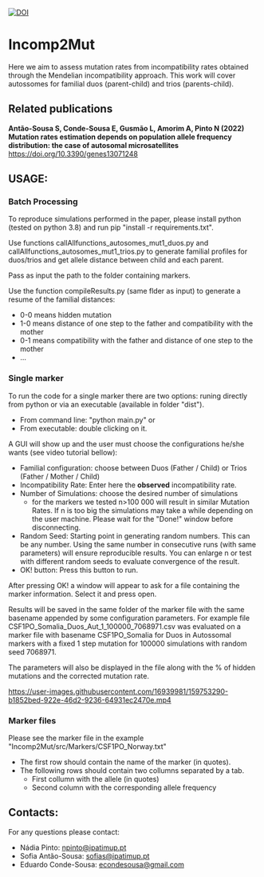 [![DOI](https://zenodo.org/badge/174554877.svg)](https://zenodo.org/badge/latestdoi/174554877)

# Incomp2Mut

Here we aim to assess mutation rates from incompatibility rates obtained through the Mendelian incompatibility approach.
This work will cover autossomes for familial duos (parent-child) and trios (parents-child).

## Related publications
**Antão-Sousa S, Conde-Sousa E, Gusmão L, Amorim A, Pinto N (2022) 
Mutation rates estimation depends on population allele frequency distribution: the case of autosomal microsatellites**
https://doi.org/10.3390/genes13071248

## USAGE:
### Batch Processing
To reproduce simulations performed in the paper, please install python (tested on python 3.8) and run pip "install -r requirements.txt".

Use functions callAllfunctions_autosomes_mut1_duos.py and callAllfunctions_autosomes_mut1_trios.py to generate familial profiles for duos/trios and get allele distance between child and each parent.

Pass as input the path to the folder containing markers.

Use the function compileResults.py (same flder as input) to generate a resume of the familial distances:
* 0-0 means hidden mutation
* 1-0 means distance of one step to the father and compatibility with the mother
* 0-1 means compatibility with the father and distance of one step to the mother
* ...

### Single marker
To run the code for a single marker there are two options: runing directly from python or via an executable (available in folder "dist"). 

* From command line: "python main.py" or 
* From executable: double clicking on it.

A GUI will show up and the user must choose the configurations he/she wants (see video tutorial bellow):
* Familial configuration: choose between Duos (Father / Child) or Trios (Father / Mother / Child)
* Incompatibility Rate: Enter here the **observed** incompatibility rate.
* Number of Simulations: choose the desired number of simulations
	* for the markers we tested n>100 000 will result in similar Mutation Rates. If n is too big the simulations may take a while depending on the user machine. Please wait for the "Done!" window before disconnecting.
* Random Seed: Starting point in generating random numbers. This can be any number. Using the same number in consecutive runs (with same parameters) will ensure reproducible results. You can enlarge n or test with different random seeds to evaluate convergence of the result.
* OK! button: Press this button to run.

After pressing OK! a window will appear to ask for a file containing the marker information. Select it and press open.

Results will be saved in the same folder of the marker file with the same basename appended by some configuration parameters. 
For example file CSF1PO_Somalia_Duos_Aut_1_100000_7068971.csv was evaluated on a marker file with basename CSF1PO_Somalia 
for Duos in Autossomal markers with a fixed 1 step mutation for 100000 simulations with random seed 7068971.

The parameters will also be displayed in the file along with the % of hidden mutations and the corrected mutation rate.

https://user-images.githubusercontent.com/16939981/159753290-b1852bed-922e-46d2-9236-64931ec2470e.mp4



### Marker files
Please see the marker file in the example "Incomp2Mut/src/Markers/CSF1PO_Norway.txt"
* The first row should contain the name of the marker (in quotes).
* The following rows should contain two collumns separated by a tab.
	* First collumn with the allele (in quotes)
	* Second column with the corresponding allele frequency
	
## Contacts:
For any questions please contact:
* Nádia Pinto: npinto@ipatimup.pt
* Sofia Antão-Sousa: sofias@ipatimup.pt
* Eduardo Conde-Sousa: econdesousa@gmail.com

